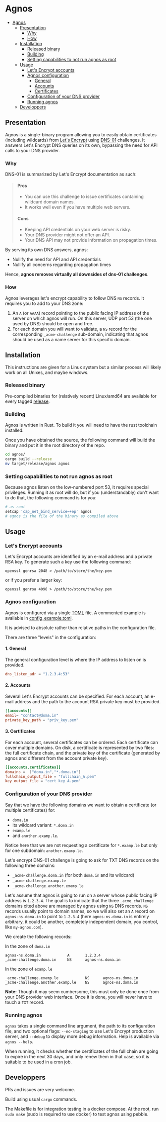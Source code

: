 Agnos
=====

<!-- TOC -->

- [Agnos](#agnos)
    - [Presentation](#presentation)
        - [Why](#why)
        - [How](#how)
    - [Installation](#installation)
        - [Released binary](#released-binary)
        - [Building](#building)
        - [Setting capabilities to not run agnos as root](#setting-capabilities-to-not-run-agnos-as-root)
    - [Usage](#usage)
        - [Let's Encrypt accounts](#lets-encrypt-accounts)
        - [Agnos configuration](#agnos-configuration)
            - [General](#general)
            - [Accounts](#accounts)
            - [Certificates](#certificates)
        - [Configuration of your DNS provider](#configuration-of-your-dns-provider)
        - [Running agnos](#running-agnos)
    - [Developpers](#developpers)

<!-- /TOC -->

## Presentation

Agnos is a single-binary program allowing you to easily obtain certificates (including wildcards) from [Let's Encrypt](https://letsencrypt.org/) using [DNS-01](https://letsencrypt.org/docs/challenge-types/#dns-01-challenge) challenges. It answers Let's Encrypt DNS queries on its own, bypassing the need for API calls to your DNS provider.

### Why


DNS-01 is summarized by Let's Encrypt documentation as such:

> <!-- TOC ignore:true -->
> #### Pros
>
> - You can use this challenge to issue certificates containing wildcard domain names.
> - It works well even if you have multiple web servers.
>
> <!-- TOC ignore:true -->
> #### Cons
>
> - Keeping API credentials on your web server is risky.
> - Your DNS provider might not offer an API.
> - Your DNS API may not provide information on propagation times.

By serving its own DNS answers, agnos:

- Nullify the need for API and API credentials
- Nullify all concerns regarding propagation times

Hence, **agnos removes virtually all downsides of dns-01 challenges**.

### How


Agnos leverages let's encrypt capability to follow DNS `NS` records. It requires you to add to your DNS zone:

1. An `A` (or `AAAA`) record pointing to the public facing IP address of the server on which agnos will run. On this server, UDP port 53 (the one used by DNS) should be open and free.
2. For each domain you will want to validate, a `NS` record for the corresponding `_acme-challenge` sub-domain, indicating that agnos should be used as a name server for this specific domain.

## Installation

This instructions are given for a Linux system but a similar process will likely work on all Unixes, and maybe windows.

### Released binary

Pre-compiled binaries for (relatively recent) Linux/amd64 are available for every tagged [release](https://github.com/krtab/agnos/releases).

### Building

Agnos is written in Rust. To build it you will need to have the rust toolchain installed. 

Once you have obtained the source, the following command will build the binary and put it in the root directory of the repo.

```bash
cd agnos/
cargo build --release
mv target/release/agnos agnos
```

### Setting capabilities to not run agnos as root

Because agnos listen on the low-numbered port 53, it requires special privileges. Running it as root will do, but if you (understandably) don't want to do that, the following command is for you:

```bash
# as root
setcap 'cap_net_bind_service=+ep' agnos
# agnos is the file of the binary as compiled above
```

## Usage

### Let's Encrypt accounts

Let's Encrypt accounts are identified by an e-mail address and a private RSA key. To generate such a key use the following command:

```shell
openssl genrsa 2048 > /path/to/store/the/key.pem
```

or if you prefer a larger key:

```shell
openssl genrsa 4096 > /path/to/store/the/key.pem
```

### Agnos configuration

Agnos is configured via a single [TOML](https://toml.io/) file. A commented example is available in [config_example.toml](https://github.com/krtab/agnos/blob/main/config_example.toml).

It is advised to absolute rather than relative paths in the configuration file.

There are three "levels" in the configuration:

#### 1. General

The general configuration level is where the IP address to listen on is provided.

```toml
dns_listen_adr = "1.2.3.4:53"
```

#### 2. Accounts

Several Let's Encrypt accounts can be specified. For each account, an e-mail address and the path to the account RSA private key must be provided.

```toml
[[accounts]]
email= "contact@doma.in"
private_key_path = "priv_key.pem"
```

#### 3. Certificates

For each account, several certificates can be ordered. Each certificate can cover multiple domains. On disk, a certificate is represented by two files: the full certificate chain, and the private key of the certificate (generated by agnos and different from the account private key).

```toml
[[accounts.certificates]]
domains =  ["doma.in","*.doma.in"]
fullchain_output_file = "fullchain_A.pem"
key_output_file = "cert_key_A.pem"
```

### Configuration of your DNS provider

Say that we have the following domains we want to obtain a certificate (or multiple certificates) for: 
- `doma.in`
- its wildcard variant: `*.doma.in`
- `examp.le`
- and `another.examp.le`. 

Notice here that we are not requesting a certificate for `*.examp.le` but only for one subdomain: `another.examp.le`.

Let's encrypt DNS-01 challenge is going to ask for TXT DNS records on the following three domains: 
- `_acme-challenge.doma.in` (for both `doma.in` and its wildcard)
- `_acme-challenge.examp.le`
- `_acme-challenge.another.examp.le`

Let's assume that agnos is going to run on a server whose public facing IP address is `1.2.3.4`. The goal is to indicate that the three `_acme_challenge` domains cited above are managed by agnos using `NS` DNS records. `NS` records usually point to domain names, so we will also set an `A` record on `agnos-ns.doma.in` to point to `1.2.3.4` (here `agnos-ns.doma.in` is entirely arbitrary, it could be another, completely independent domain, you control, like `my-agnos.com`).

We create the following records:

In the zone of `doma.in`
```
agnos-ns.doma.in            A       1.2.3.4
_acme-challenge.doma.in     NS      agnos-ns.doma.in
```

In the zone of `examp.le`
```
_acme-challenge.examp.le            NS      agnos-ns.doma.in
_acme-challenge.another.examp.le    NS      agnos-ns.doma.in
```

**Note:** Though it may seem cumbersome, this must only be done once from your DNS provider web interface. Once it is done, you will never have to touch a `TXT` record.

### Running agnos

`agnos` takes a single command line argument, the path to its configuration file, and two optional flags: `--no-staging` to use Let's Encrypt production server, and `--debug` to display more debug information. Help is available via `agnos --help`.

When running, it checks whether the certificates of the full chain are going to expire in the next 30 days, and only renew them in that case, so it is suitable to be used in a cron job.

## Developpers

PRs and issues are very welcome.

Build using usual `cargo` commands.

The Makefile is for integration testing in a docker compose. At the root, run `sudo make` (sudo is required to use docker) to test agnos using pebble.